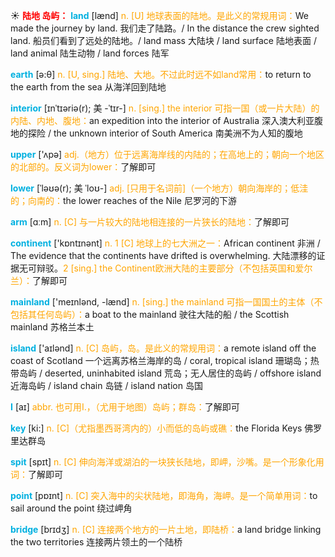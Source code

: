 ☀ <font color="red">**陆地 岛屿：**</font>
<font color="sky blue">**land**</font> [lænd] 
<font color="orange">n. [U] 地球表面的陆地。是此义的常规用词：</font>We made the journey by land. 我们走了陆路。/ In the distance the crew sighted land. 船员们看到了远处的陆地。/ land mass 大陆块 / land surface 陆地表面 / land animal 陆生动物 / land forces 陆军

<font color="sky blue">**earth**</font> [ə:θ] 
<font color="orange">n. [U, sing.] 陆地、大地。不过此时远不如land常用：</font>to return to the earth from the sea 从海洋回到陆地
           
<font color="sky blue">**interior**</font> [ɪnˈtɪəriə(r); 美 -ˈtɪr-]
<font color="orange">n. [sing.] the interior 可指一国（或一片大陆）的内陆、内地、腹地：</font>an expedition into the interior of Australia 深入澳大利亚腹地的探险 / the unknown interior of South America 南美洲不为人知的腹地

<font color="sky blue">**upper**</font> ['ʌpə] 
<font color="orange">adj.（地方）位于远离海岸线的内陆的；在高地上的；朝向一个地区的北部的。反义词为lower：</font>了解即可
           
<font color="sky blue">**lower**</font> [ˈləʊə(r); 美 ˈloʊ-]
<font color="orange">adj. [只用于名词前]（一个地方）朝向海岸的；低洼的；向南的：</font>the lower reaches of the Nile 尼罗河的下游

<font color="sky blue">**arm**</font> [ɑːm] 
<font color="orange">n. [C] 与一片较大的陆地相连接的一片狭长的陆地：</font>了解即可

<font color="sky blue">**continent**</font> ['kɒntɪnənt] 
<font color="orange">n. 1 [C] 地球上的七大洲之一：</font>African continent 非洲 / The evidence that the continents have drifted is overwhelming. 大陆漂移的证据无可辩驳。<font color="orange">2 [sing.] the Continent欧洲大陆的主要部分（不包括英国和爱尔兰）：</font>了解即可

<font color="sky blue">**mainland**</font> ['meɪnlənd, -lænd] 
<font color="orange">n. [sing.] the mainland 可指一国国土的主体（不包括其任何岛屿）：</font>a boat to the mainland 驶往大陆的船 / the Scottish mainland 苏格兰本土

<font color="sky blue">**island**</font> ['aɪlənd] 
<font color="orange">n. [C] 岛屿，岛。是此义的常规用词：</font>a remote island off the coast of Scotland 一个远离苏格兰海岸的岛 / coral, tropical island 珊瑚岛；热带岛屿 / deserted, uninhabited island 荒岛；无人居住的岛屿 / offshore island 近海岛屿 / island chain 岛链 / island nation 岛国

<font color="sky blue">**I**</font> [aɪ] 
<font color="orange">abbr. 也可用I.，（尤用于地图）岛屿；群岛：</font>了解即可

<font color="sky blue">**key**</font> [ki:] 
<font color="orange">n. [C]（尤指墨西哥湾内的）小而低的岛屿或礁：</font>the Florida Keys 佛罗里达群岛

<font color="sky blue">**spit**</font> [spɪt] 
<font color="orange">n. [C] 伸向海洋或湖泊的一块狭长陆地，即岬，沙嘴。是一个形象化用词：</font>了解即可

<font color="sky blue">**point**</font> [pɒɪnt] 
<font color="orange">n. [C] 突入海中的尖状陆地，即海角，海岬。是一个简单用词：</font>to sail around the point 绕过岬角

<font color="sky blue">**bridge**</font> [brɪdӡ] 
<font color="orange">n. [C] 连接两个地方的一片土地，即陆桥：</font>a land bridge linking the two territories 连接两片领土的一个陆桥
